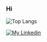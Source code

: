 ### Hi
<!-- 
![YOUR github stats](https://github-readme-stats.vercel.app/api?username=LucasMartinsUthi) -->
![Top Langs](https://github-readme-stats.vercel.app/api/top-langs/?username=LucasMartinsUthi&hide=TeX,Makefile,CMake,C%2B%2B,&layout=compact&theme=dracula)
<!-- 
![TypeScript](https://img.shields.io/badge/TypeScript-007ACC?style=for-the-badge&logo=typescript&logoColor=white)
![JavaScript](https://img.shields.io/badge/JavaScript-323330?style=for-the-badge&logo=javascript&logoColor=F7DF1E) -->
[![My Linkedin](https://img.shields.io/badge/LinkedIn-0077B5?style=for-the-badge&logo=linkedin&logoColor=white)](https://www.linkedin.com/in/lucas-martins-dos-santos-85aa65185/)
